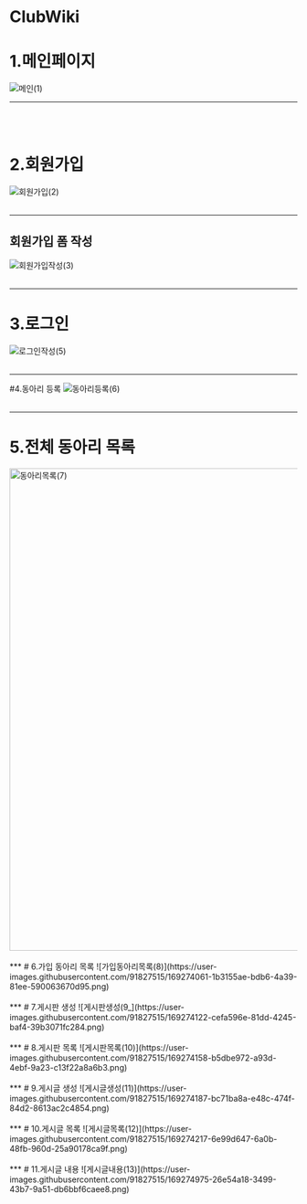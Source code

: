 # ClubWiki

# 1.메인페이지
![메인(1)](https://user-images.githubusercontent.com/91827515/169273620-437debfc-7669-416d-b3f0-5cd5d5da57ec.png)
***
<br/><br/>
# 2.회원가입
![회원가입(2)](https://user-images.githubusercontent.com/91827515/169273712-152845d7-1315-4c00-9eaa-8318f791ebf7.png)
<br/><br/>
***
## 회원가입 폼 작성
![회원가입작성(3)](https://user-images.githubusercontent.com/91827515/169273805-c1011d9d-8f81-4524-9aef-848da4dc1d09.png)
<br/><br/>
***
# 3.로그인
![로그인작성(5)](https://user-images.githubusercontent.com/91827515/169273928-70c89e61-8649-4b4b-8377-7fef04aa3d67.png)
<br/><br/>
***
#4.동아리 등록
![동아리등록(6)](https://user-images.githubusercontent.com/91827515/169273961-a182d43f-564d-45e6-9efb-27d54e3894d3.png)
<br/><br/>
***
# 5.전체 동아리 목록
<img width="845" alt="동아리목록(7)" src="https://user-images.githubusercontent.com/91827515/169275091-495f1030-c35f-49cf-9f24-7ff9f1a7f6b3.png"/>
<br/><br/>
***
# 6.가입 동아리 목록
![가입동아리목록(8)](https://user-images.githubusercontent.com/91827515/169274061-1b3155ae-bdb6-4a39-81ee-590063670d95.png)
<br/><br/>
***
# 7.게시판 생성
![게시판생성(9_](https://user-images.githubusercontent.com/91827515/169274122-cefa596e-81dd-4245-baf4-39b3071fc284.png)
<br/><br/>
***
# 8.게시판 목록
![게시판목록(10)](https://user-images.githubusercontent.com/91827515/169274158-b5dbe972-a93d-4ebf-9a23-c13f22a8a6b3.png)
<br/><br/>
***
# 9.게시글 생성
![게시글생성(11)](https://user-images.githubusercontent.com/91827515/169274187-bc71ba8a-e48c-474f-84d2-8613ac2c4854.png)
<br/><br/>
***
# 10.게시글 목록
![게시글목록(12)](https://user-images.githubusercontent.com/91827515/169274217-6e99d647-6a0b-48fb-960d-25a90178ca9f.png)
<br/><br/>
***
# 11.게시글 내용
![게시글내용(13)](https://user-images.githubusercontent.com/91827515/169274975-26e54a18-3499-43b7-9a51-db6bbf6caee8.png)

